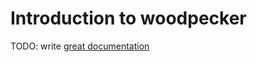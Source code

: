 # Introduction to woodpecker

TODO: write [great documentation](http://jacobian.org/writing/great-documentation/what-to-write/)
